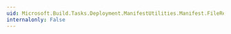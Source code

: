 ```yaml
---
uid: Microsoft.Build.Tasks.Deployment.ManifestUtilities.Manifest.FileReferences
internalonly: False
---
```

